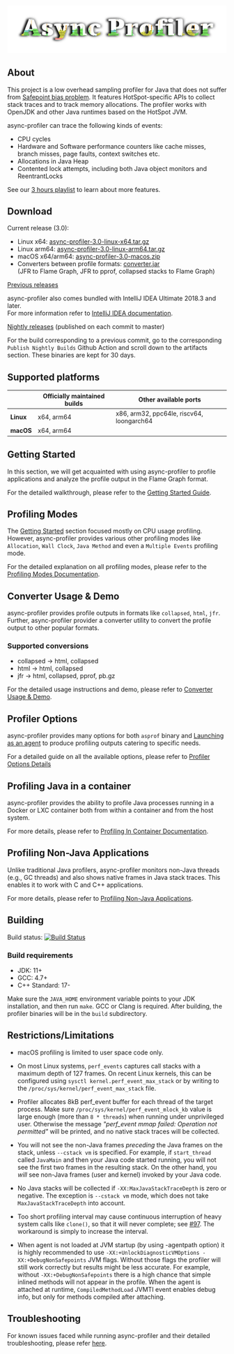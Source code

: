 ![](https://github.com/async-profiler/async-profiler/blob/master/.assets/images/AsyncProfiler.png)
## About

This project is a low overhead sampling profiler for Java
that does not suffer from [Safepoint bias problem](http://psy-lob-saw.blogspot.ru/2016/02/why-most-sampling-java-profilers-are.html).
It features HotSpot-specific APIs to collect stack traces
and to track memory allocations. The profiler works with
OpenJDK and other Java runtimes based on the HotSpot JVM.

async-profiler can trace the following kinds of events:
- CPU cycles
- Hardware and Software performance counters like cache misses, branch misses, page faults, context switches etc.
- Allocations in Java Heap
- Contented lock attempts, including both Java object monitors and ReentrantLocks

See our [3 hours playlist](https://www.youtube.com/playlist?list=PLNCLTEx3B8h4Yo_WvKWdLvI9mj1XpTKBr)
to learn about more features.

## Download

Current release (3.0):

- Linux x64: [async-profiler-3.0-linux-x64.tar.gz](https://github.com/async-profiler/async-profiler/releases/download/v3.0/async-profiler-3.0-linux-x64.tar.gz)
- Linux arm64: [async-profiler-3.0-linux-arm64.tar.gz](https://github.com/async-profiler/async-profiler/releases/download/v3.0/async-profiler-3.0-linux-arm64.tar.gz)
- macOS x64/arm64: [async-profiler-3.0-macos.zip](https://github.com/async-profiler/async-profiler/releases/download/v3.0/async-profiler-3.0-macos.zip)
- Converters between profile formats: [converter.jar](https://github.com/async-profiler/async-profiler/releases/download/v3.0/converter.jar)  
  (JFR to Flame Graph, JFR to pprof, collapsed stacks to Flame Graph)

[Previous releases](https://github.com/async-profiler/async-profiler/releases)

async-profiler also comes bundled with IntelliJ IDEA Ultimate 2018.3 and later.  
For more information refer to [IntelliJ IDEA documentation](https://www.jetbrains.com/help/idea/cpu-and-allocation-profiling-basic-concepts.html).

[Nightly releases](https://github.com/async-profiler/async-profiler/releases/tag/nightly) (published on each commit to master)

For the build corresponding to a previous commit, go to the corresponding `Publish Nightly Builds` Github Action and scroll down to the artifacts section. These binaries are kept for 30 days.

## Supported platforms

|           | Officially maintained builds | Other available ports                     |
|-----------|------------------------------|-------------------------------------------|
| **Linux** | x64, arm64                   | x86, arm32, ppc64le, riscv64, loongarch64 |
| **macOS** | x64, arm64                   |                                           |

## Getting Started
In this section, we will get acquainted with using async-profiler to profile applications and
analyze the profile output in the Flame Graph format.

For the detailed walkthrough, please refer to the
[Getting Started Guide](https://github.com/async-profiler/async-profiler/blob/master/docs/GettingStarted.md).

## Profiling Modes
The [Getting Started](#getting-started) section focused mostly on CPU usage profiling. However,
async-profiler provides various other profiling modes like `Allocation`, `Wall Clock`, `Java Method`
and even a `Multiple Events` profiling mode.

For the detailed explanation on all profiling modes, please refer to the
[Profiling Modes Documentation](https://github.com/async-profiler/async-profiler/blob/master/docs/Profiling.md).

## Converter Usage & Demo
async-profiler provides profile outputs in formats like `collapsed`, `html`, `jfr`. Further,
async-profiler provider a converter utility to convert the profile output to other popular formats.

### Supported conversions

* collapsed -> html, collapsed
* html -> html, collapsed
* jfr -> html, collapsed, pprof, pb.gz

For the detailed usage instructions and demo, please refer to
[Converter Usage & Demo](https://github.com/async-profiler/async-profiler/blob/master/docs/ConverterUsage.md).

## Profiler Options

async-profiler provides many options for both `asprof` binary and
[Launching as an agent](https://github.com/async-profiler/async-profiler/blob/master/docs/OtherUseCases.md#launching-as-an-agent)
to produce profiling outputs catering to specific needs.

For a detailed guide on all the available options, please refer to
[Profiler Options Details](https://github.com/async-profiler/async-profiler/blob/master/docs/ProfilerOptions.md)

## Profiling Java in a container

async-profiler provides the ability to profile Java processes running in a Docker or LXC
container both from within a container and from the host system.

For more details, please refer to
[Profiling In Container Documentation](https://github.com/async-profiler/async-profiler/blob/master/docs/ConverterUsage.md).

## Profiling Non-Java Applications

Unlike traditional Java profilers, async-profiler monitors non-Java threads (e.g., GC threads)
and also shows native frames in Java stack traces. This enables it to work with C and C++
applications.

For more details, please refer to
[Profiling Non-Java Applications](https://github.com/async-profiler/async-profiler/blob/master/docs/ProfilingNonJavaApplications.md).

## Building

Build status: [![Build Status](https://github.com/async-profiler/async-profiler/actions/workflows/ci.yml/badge.svg?branch=master)](https://github.com/async-profiler/async-profiler/actions/workflows/ci.yml)

### Build requirements
* JDK: 11+
* GCC: 4.7+
* C++ Standard: 17-

Make sure the `JAVA_HOME` environment variable points to your JDK installation,
and then run `make`. GCC or Clang is required. After building, the profiler binaries
will be in the `build` subdirectory.

## Restrictions/Limitations

* macOS profiling is limited to user space code only.

* On most Linux systems, `perf_events` captures call stacks with a maximum depth
  of 127 frames. On recent Linux kernels, this can be configured using
  `sysctl kernel.perf_event_max_stack` or by writing to the
  `/proc/sys/kernel/perf_event_max_stack` file.

* Profiler allocates 8kB perf_event buffer for each thread of the target process.
  Make sure `/proc/sys/kernel/perf_event_mlock_kb` value is large enough
  (more than `8 * threads`) when running under unprivileged user.
  Otherwise the message _"perf_event mmap failed: Operation not permitted"_
  will be printed, and no native stack traces will be collected.

* You will not see the non-Java frames _preceding_ the Java frames on the
  stack, unless `--cstack vm` is specified.
  For example, if `start_thread` called `JavaMain` and then your Java
  code started running, you will not see the first two frames in the resulting
  stack. On the other hand, you _will_ see non-Java frames (user and kernel)
  invoked by your Java code.

* No Java stacks will be collected if `-XX:MaxJavaStackTraceDepth` is zero
  or negative. The exception is `--cstack vm` mode, which does not take
  `MaxJavaStackTraceDepth` into account.

* Too short profiling interval may cause continuous interruption of heavy
  system calls like `clone()`, so that it will never complete;
  see [#97](https://github.com/async-profiler/async-profiler/issues/97).
  The workaround is simply to increase the interval.

* When agent is not loaded at JVM startup (by using -agentpath option) it is
  highly recommended to use `-XX:+UnlockDiagnosticVMOptions -XX:+DebugNonSafepoints` JVM flags.
  Without those flags the profiler will still work correctly but results might be
  less accurate. For example, without `-XX:+DebugNonSafepoints` there is a high chance
  that simple inlined methods will not appear in the profile. When the agent is attached at runtime,
  `CompiledMethodLoad` JVMTI event enables debug info, but only for methods compiled after attaching.

## Troubleshooting

For known issues faced while running async-profiler and their detailed troubleshooting,
please refer [here](https://github.com/async-profiler/async-profiler/blob/master/docs/Troubleshooting.md).
